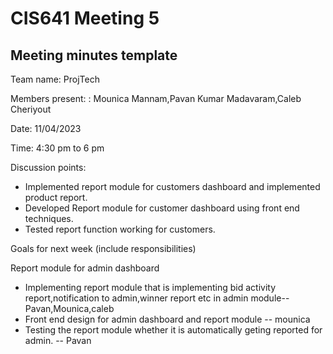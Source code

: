 # CIS641 Meeting 5
## Meeting minutes template

Team name: ProjTech

Members present: : Mounica Mannam,Pavan Kumar Madavaram,Caleb Cheriyout

Date: 11/04/2023

Time: 4:30 pm to 6 pm

Discussion points: 

* Implemented report module for customers dashboard and implemented product report.
* Developed Report module for customer dashboard using front end techniques.
* Tested report function working for customers.

Goals for next week (include responsibilities)

Report module for admin dashboard
* Implementing report module that is implementing bid activity report,notification to admin,winner report etc in admin module-- Pavan,Mounica,caleb
* Front end design for admin dashboard and report module -- mounica
* Testing the report module whether it is automatically geting reported for admin. -- Pavan